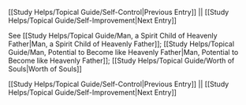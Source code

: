 [[Study Helps/Topical Guide/Self-Control|Previous Entry]]  ||  [[Study Helps/Topical Guide/Self-Improvement|Next Entry]]

 See [[Study Helps/Topical Guide/Man, a Spirit Child of Heavenly Father|Man, a Spirit Child of Heavenly Father]]; [[Study Helps/Topical Guide/Man, Potential to Become like Heavenly Father|Man, Potential to Become like Heavenly Father]]; [[Study Helps/Topical Guide/Worth of Souls|Worth of Souls]]

[[Study Helps/Topical Guide/Self-Control|Previous Entry]]  ||  [[Study Helps/Topical Guide/Self-Improvement|Next Entry]]
